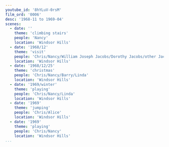 ```yaml
---
youtube_id: '8hYLuV-0rsM'
film_ord: '0006'
desc: '1968-11 to 1969-04'
scenes:
  - date: ''
    theme: 'climbing stairs'
    people: 'Nancy'
    location: 'Windsor Hills'
  - date: '1968/12'
    theme: 'visit'
    people: 'Chris/Nancy/William Joseph Jacobs/Dorothy Jacobs/other Jacobs'
    location: 'Windsor Hills'
  - date: '1968/12/25'
    theme: 'christmas'
    people: 'Chris/Nancy/Barry/Linda'
    location: 'Windsor Hills'
  - date: '1969/winter'
    theme: 'playing'
    people: 'Chris/Nancy/Linda'
    location: 'Windsor Hills'
  - date: '1969'
    theme: 'jumping'
    people: 'Chris/Alice'
    location: 'Windsor Hills'
  - date: '1969'
    theme: 'playing'
    people: 'Chris/Nancy'
    location: 'Windsor Hills'
...
```

